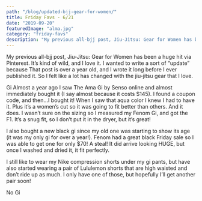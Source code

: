 ```yaml
---
path: "/blog/updated-bjj-gear-for-women/"
title: Friday Favs - 6/21
date: "2019-09-20"
featuredImage: "alma.jpg"
category: "friday-favs"
description: "My previous all-bjj post, Jiu-Jitsu: Gear for Women has been a huge hit via Pinterest. It’s kind of wild, and I love it. I wanted to write a sort of “update” because That post is over a year old, and I wrote it long before I ever published it. So I felt like a lot has changed with the jiu-jitsu gear that I love."
---
```


My previous all-bjj post, Jiu-Jitsu: Gear for Women has been a huge hit via Pinterest. It’s kind of wild, and I love it. I wanted to write a sort of “update” because That post is over a year old, and I wrote it long before I ever published it. So I felt like a lot has changed with the jiu-jitsu gear that I love.

Gi
Almost a year ago I saw The Ama Gi by Senso online and almost immediately bought it (I say almost because it costs \$145). I found a coupon code, and then…I bought it! When I saw that aqua color I knew I had to have it. Plus it’s a women’s cut so it was going to fit better than others. And it does. I wasn’t sure on the sizing so I measured my Fenom Gi, and got the F1. It’s a snug fit, so I don’t put it in the dryer, but it’s great!

I also bought a new black gi since my old one was starting to show its age (it was my only gi for over a year!). Fenom had a great black Friday sale so I was able to get one for only \$70! A steal! It did arrive looking HUGE, but once I washed and dried it, it fit perfectly.

I still like to wear my Nike compression shorts under my gi pants, but have also started wearing a pair of Lululemon shorts that are high waisted and don’t ride up as much. I only have one of those, but hopefully I’ll get another pair soon!

No Gi
